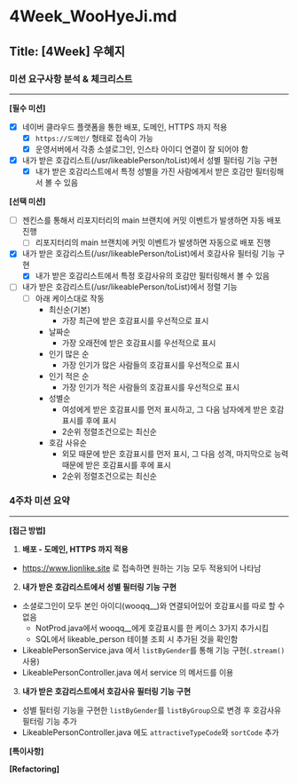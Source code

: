 # 4Week_WooHyeJi.md

## Title: [4Week] 우혜지

### 미션 요구사항 분석 & 체크리스트

---
**[필수 미션]**
- [x] 네이버 클라우드 플랫폼을 통한 배포, 도메인, HTTPS 까지 적용
  - [x] `https://도메인/` 형태로 접속이 가능
  - [x] 운영서버에서 각종 소셜로그인, 인스타 아이디 연결이 잘 되어야 함
- [x] 내가 받은 호감리스트(/usr/likeablePerson/toList)에서 성별 필터링 기능 구현
  - [x] 내가 받은 호감리스트에서 특정 성별을 가진 사람에게서 받은 호감만 필터링해서 볼 수 있음

**[선택 미션]**
- [ ] 젠킨스를 통해서 리포지터리의 main 브랜치에 커밋 이벤트가 발생하면 자동 배포 진행
  - [ ] 리포지터리의 main 브랜치에 커밋 이벤트가 발생하면 자동으로 배포 진행
- [x] 내가 받은 호감리스트(/usr/likeablePerson/toList)에서 호감사유 필터링 기능 구현
  - [x] 내가 받은 호감리스트에서 특정 호감사유의 호감만 필터링해서 볼 수 있음
- [ ] 내가 받은 호감리스트(/usr/likeablePerson/toList)에서 정렬 기능
  - [ ] 아래 케이스대로 작동
    - 최신순(기본)
      - 가장 최근에 받은 호감표시를 우선적으로 표시
    - 날짜순
      - 가장 오래전에 받은 호감표시를 우선적으로 표시
    - 인기 많은 순
      - 가장 인기가 많은 사람들의 호감표시를 우선적으로 표시
    - 인기 적은 순
      - 가장 인기가 적은 사람들의 호감표시를 우선적으로 표시
    - 성별순
      - 여성에게 받은 호감표시를 먼저 표시하고, 그 다음 남자에게 받은 호감표시를 후에 표시
      - 2순위 정렬조건으로는 최신순
    - 호감 사유순
      - 외모 때문에 받은 호감표시를 먼저 표시, 그 다음 성격, 마지막으로 능력 때문에 받은 호감표시를 후에 표시
      - 2순위 정렬조건으로는 최신순



### 4주차 미션 요약

---

**[접근 방법]**
1. **배포 - 도메인, HTTPS 까지 적용**
  - https://www.lionlike.site 로 접속하면 원하는 기능 모두 적용되어 나타남

2. **내가 받은 호감리스트에서 성별 필터링 기능 구현**
  - 소셜로그인이 모두 본인 아이디(wooqq__)와 연결되어있어 호감표시를 따로 할 수 없음
    - NotProd.java에서 wooqq__에게 호감표시를 한 케이스 3가지 추가시킴
    - SQL에서 likeable_person 테이블 조회 시 추가된 것을 확인함
  - LikeablePersonService.java 에서 `listByGender`를 통해 기능 구현(`.stream()` 사용)
  - LikeablePersonController.java 에서 service 의 메서드를 이용

3. **내가 받은 호감리스트에서 호감사유 필터링 기능 구현**
  - 성별 필터링 기능을 구현한 `listByGender`를 `listByGroup`으로 변경 후 호감사유 필터링 기능 추가
  - LikeablePersonController.java 에도 `attractiveTypeCode`와 `sortCode` 추가

**[특이사항]**



**[Refactoring]**
